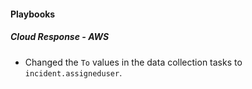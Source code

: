 
#### Playbooks

##### Cloud Response - AWS

- Changed the `To` values in the data collection tasks to `incident.assigneduser`.